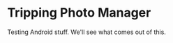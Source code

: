 Tripping Photo Manager
==========================

Testing Android stuff. We'll see what comes out of this.


